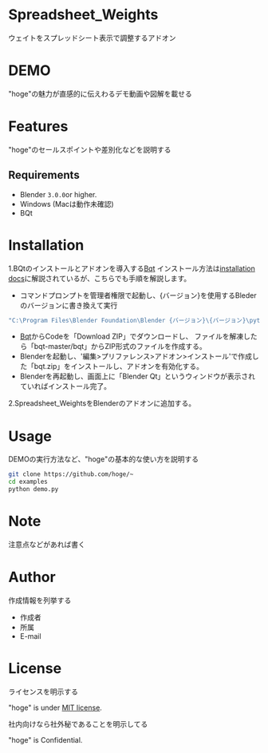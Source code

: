 # Spreadsheet_Weights

ウェイトをスプレッドシート表示で調整するアドオン

# DEMO

"hoge"の魅力が直感的に伝えわるデモ動画や図解を載せる

# Features

"hoge"のセールスポイントや差別化などを説明する

## Requirements
- Blender `3.0.0`or higher.
- Windows (Macは動作未確認)
- BQt

# Installation

1.BQtのインストールとアドオンを導入する[Bqt](https://github.com/techartorg/bqt/tree/master)
インストール方法は[installation docs](https://github.com/techartorg/bqt/wiki/Installation)に解説されているが、こちらでも手順を解説します。
- コマンドプロンプトを管理者権限で起動し、{バージョン}を使用するBlederのバージョンに書き換えて実行
```bash
"C:\Program Files\Blender Foundation\Blender {バージョン}\{バージョン}\python\bin\python.exe" -m pip install git+https://github.com/techartorg/bqt.git
```

- [Bqt](https://github.com/techartorg/bqt/tree/master)からCodeを「Download ZIP」でダウンロードし、
ファイルを解凍したら「bqt-master/bqt」からZIP形式のファイルを作成する。
- Blenderを起動し、'編集>プリファレンス>アドオン>インストール'で作成した「bqt.zip」をインストールし、アドオンを有効化する。
- Blenderを再起動し、画面上に「Blender Qt」というウィンドウが表示されていればインストール完了。

2.Spreadsheet_WeightsをBlenderのアドオンに追加する。

# Usage

DEMOの実行方法など、"hoge"の基本的な使い方を説明する

```bash
git clone https://github.com/hoge/~
cd examples
python demo.py
```

# Note

注意点などがあれば書く

# Author

作成情報を列挙する

* 作成者
* 所属
* E-mail

# License
ライセンスを明示する

"hoge" is under [MIT license](https://en.wikipedia.org/wiki/MIT_License).

社内向けなら社外秘であることを明示してる

"hoge" is Confidential.